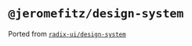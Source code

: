# `@jeromefitz/design-system`

Ported from [`radix-ui/design-system`](https://github.com/radix-ui/design-system)
